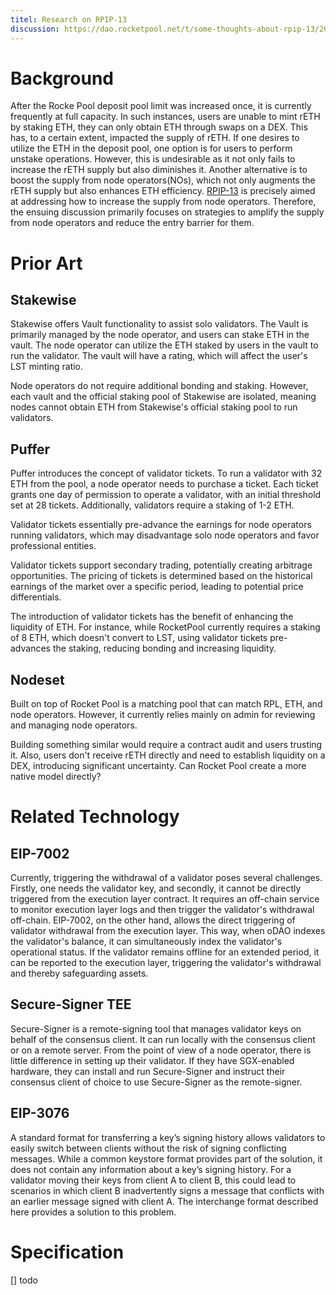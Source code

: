 ```yaml
---
titel: Research on RPIP-13
discussion: https://dao.rocketpool.net/t/some-thoughts-about-rpip-13/2688/1
---
```


# Background

After the Rocke Pool deposit pool limit was increased once, it is currently frequently at full capacity. In such instances, users are unable to mint rETH by staking ETH, they can only obtain ETH through swaps on a DEX. This has, to a certain extent, impacted the supply of rETH. If one desires to utilize the ETH in the deposit pool, one option is for users to perform unstake operations. However, this is undesirable as it not only fails to increase the rETH supply but also diminishes it. Another alternative is to boost the supply from node operators(NOs), which not only augments the rETH supply but also enhances ETH efficiency. [RPIP-13](https://rpips.rocketpool.net/RPIPs/RPIP-13) is precisely aimed at addressing how to increase the supply from node operators. Therefore, the ensuing discussion primarily focuses on strategies to amplify the supply from node operators and reduce the entry barrier for them.

# Prior Art

## Stakewise

Stakewise offers Vault functionality to assist solo validators. The Vault is primarily managed by the node operator, and users can stake ETH in the vault. The node operator can utilize the ETH staked by users in the vault to run the validator. The vault will have a rating, which will affect the user's LST minting ratio.

Node operators do not require additional bonding and staking. However, each vault and the official staking pool of Stakewise are isolated, meaning nodes cannot obtain ETH from Stakewise's official staking pool to run validators.


## Puffer

Puffer introduces the concept of validator tickets. To run a validator with 32 ETH from the pool, a node operator needs to purchase a ticket. Each ticket grants one day of permission to operate a validator, with an initial threshold set at 28 tickets. Additionally, validators require a staking of 1-2 ETH.

Validator tickets essentially pre-advance the earnings for node operators running validators, which may disadvantage solo node operators and favor professional entities.

Validator tickets support secondary trading, potentially creating arbitrage opportunities. The pricing of tickets is determined based on the historical earnings of the market over a specific period, leading to potential price differentials.

The introduction of validator tickets has the benefit of enhancing the liquidity of ETH. For instance, while RocketPool currently requires a staking of 8 ETH, which doesn't convert to LST, using validator tickets pre-advances the staking, reducing bonding and increasing liquidity.

## Nodeset

Built on top of Rocket Pool is a matching pool that can match RPL, ETH, and node operators. However, it currently relies mainly on admin for reviewing and managing node operators.

Building something similar would require a contract audit and users trusting it. Also, users don't receive rETH directly and need to establish liquidity on a DEX, introducing significant uncertainty. Can Rocket Pool create a more native model directly?

# Related Technology

## EIP-7002

Currently, triggering the withdrawal of a validator poses several challenges. Firstly, one needs the validator key, and secondly, it cannot be directly triggered from the execution layer contract. It requires an off-chain service to monitor execution layer logs and then trigger the validator's withdrawal off-chain. EIP-7002, on the other hand, allows the direct triggering of validator withdrawal from the execution layer. This way, when oDAO indexes the validator's balance, it can simultaneously index the validator's operational status. If the validator remains offline for an extended period, it can be reported to the execution layer, triggering the validator's withdrawal and thereby safeguarding assets.

## Secure-Signer TEE

Secure-Signer is a remote-signing tool that manages validator keys on behalf of the consensus client. It can run locally with the consensus client or on a remote server. From the point of view of a node operator, there is little difference in setting up their validator. If they have SGX-enabled hardware, they can install and run Secure-Signer and instruct their consensus client of choice to use Secure-Signer as the remote-signer.

## EIP-3076

A standard format for transferring a key’s signing history allows validators to easily switch between clients without the risk of signing conflicting messages. While a common keystore format provides part of the solution, it does not contain any information about a key’s signing history. For a validator moving their keys from client A to client B, this could lead to scenarios in which client B inadvertently signs a message that conflicts with an earlier message signed with client A. The interchange format described here provides a solution to this problem.

# Specification

[] todo

